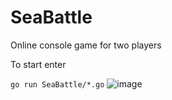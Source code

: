 # SeaBattle
Online console game for two players

To start enter

`go run SeaBattle/*.go`
![image](https://user-images.githubusercontent.com/94842625/200892341-0658fdab-759c-40d8-aad9-96d95ad2c434.png)
